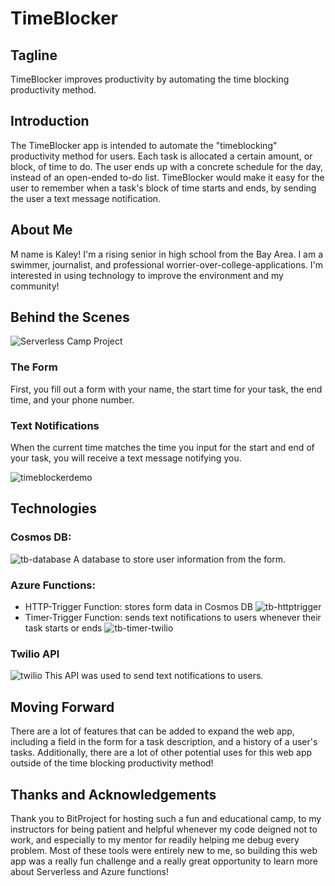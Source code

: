 # TimeBlocker

## Tagline

TimeBlocker improves productivity by automating the time blocking productivity method.

## Introduction

The TimeBlocker app is intended to automate the "timeblocking" productivity method for users. Each task is allocated a certain amount, or block, of time to do. The user ends up with a concrete schedule for the day, instead of an open-ended to-do list. TimeBlocker would make it easy for the user to remember when a task's block of time starts and ends, by sending the user a text message notification.

## About Me

M name is Kaley! I'm a rising senior in high school from the Bay Area. I am a swimmer, journalist, and professional worrier-over-college-applications. I'm interested in using technology to improve the environment and my community!

## Behind the Scenes

![Serverless Camp Project](https://user-images.githubusercontent.com/67166728/132080128-01f299b7-6c22-4ffe-9655-568dfe108e84.jpg)

### The Form

First, you fill out a form with your name, the start time for your task, the end time, and your phone number. 

### Text Notifications

When the current time matches the time you input for the start and end of your task, you will receive a text message notifying you.

![timeblockerdemo](https://user-images.githubusercontent.com/67166728/132080314-6efb676b-1ef9-46ff-85c4-1334456ec6c2.jpg)

## Technologies

### Cosmos DB:
![tb-database](https://user-images.githubusercontent.com/67166728/132080373-56469526-be34-4625-82dc-01aa7a8d9ced.PNG)
A database to store user information from the form.

### Azure Functions:

* HTTP-Trigger Function: stores form data in Cosmos DB
![tb-httptrigger](https://user-images.githubusercontent.com/67166728/132080418-45d0f526-87b4-4405-8776-fa701c898b70.PNG)
* Timer-Trigger Function: sends text notifications to users whenever their task starts or ends
![tb-timer-twilio](https://user-images.githubusercontent.com/67166728/132080427-89eb3f96-f2c4-4b30-847e-781438029cf2.PNG) 

### Twilio API

![twilio](https://user-images.githubusercontent.com/67166728/132080517-dd97a6c1-0a0a-4d65-a787-f584b43e3c6d.PNG)
This API was used to send text notifications to users.

## Moving Forward

There are a lot of features that can be added to expand the web app, including a field in the form for a task description, and a history of a user's tasks. Additionally, there are a lot of other potential uses for this web app outside of the time blocking productivity method!

## Thanks and Acknowledgements
Thank you to BitProject for hosting such a fun and educational camp, to my instructors for being patient and helpful whenever my code deigned not to work, and especially to my mentor for readily helping me debug every problem. Most of these tools were entirely new to me, so building this web app was a really fun challenge and a really great opportunity to learn more about Serverless and Azure functions!